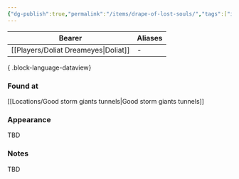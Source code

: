 ```yaml
---
{"dg-publish":true,"permalink":"/items/drape-of-lost-souls/","tags":["item"],"dgShowBacklinks":true,"dgShowLocalGraph":true,"noteIcon":"item","created":"2024-01-06T14:23:04.535+01:00","updated":"2024-01-13T10:23:34.181+01:00"}
---
```


| Bearer                       | Aliases |
| ---------------------------- | ------- |
| [[Players/Doliat Dreameyes\|Doliat]] | \-      |

{ .block-language-dataview}
### Found at
[[Locations/Good storm giants tunnels\|Good storm giants tunnels]]
### Appearance
TBD
### Notes
TBD